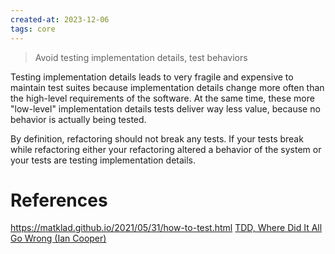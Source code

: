 ```yaml
---
created-at: 2023-12-06
tags: core
---
```


> Avoid testing implementation details, test behaviors

Testing implementation details leads to very fragile and expensive to maintain test suites because implementation details change more often than the high-level requirements of the software. At the same time, these more "low-level" implementation details tests deliver way less value, because no behavior is actually being tested.

By definition, refactoring should not break any tests. If your tests break while refactoring either your refactoring altered a behavior of the system or your tests are testing implementation details.

# References

https://matklad.github.io/2021/05/31/how-to-test.html
[TDD, Where Did It All Go Wrong (Ian Cooper)](https://www.youtube.com/watch?v=EZ05e7EMOLM)
